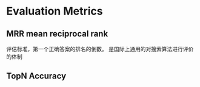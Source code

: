 # Evaluation Metrics
## MRR mean reciprocal rank
评估标准，第一个正确答案的排名的倒数。 是国际上通用的对搜索算法进行评价的体制

## TopN Accuracy 
